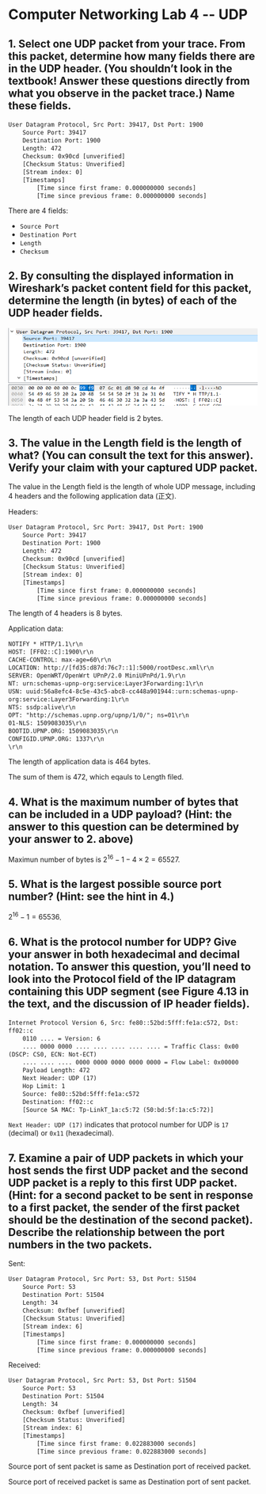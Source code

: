 # Computer Networking Lab 4 -- UDP

## 1. Select one UDP packet from your trace. From this packet, determine how many fields there are in the UDP header. (You shouldn’t look in the textbook! Answer these questions directly from what you observe in the packet trace.) Name these fields.

```udp
User Datagram Protocol, Src Port: 39417, Dst Port: 1900
    Source Port: 39417
    Destination Port: 1900
    Length: 472
    Checksum: 0x90cd [unverified]
    [Checksum Status: Unverified]
    [Stream index: 0]
    [Timestamps]
        [Time since first frame: 0.000000000 seconds]
        [Time since previous frame: 0.000000000 seconds]
```

There are 4 fields:

- `Source Port`
- `Destination Port`
- `Length`
- `Checksum`

## 2. By consulting the displayed information in Wireshark’s packet content field for this packet, determine the length (in bytes) of each of the UDP header fields.

![](pics/pic2.png)

The length of each UDP header field is 2 bytes.

## 3. The value in the Length field is the length of what? (You can consult the text for this answer). Verify your claim with your captured UDP packet.

The value in the Length field is the length of whole UDP message, including 4 headers and the following application data (正文).

Headers:

```udp
User Datagram Protocol, Src Port: 39417, Dst Port: 1900
    Source Port: 39417
    Destination Port: 1900
    Length: 472
    Checksum: 0x90cd [unverified]
    [Checksum Status: Unverified]
    [Stream index: 0]
    [Timestamps]
        [Time since first frame: 0.000000000 seconds]
        [Time since previous frame: 0.000000000 seconds]
```

The length of 4 headers is 8 bytes.

Application data:

```udp
NOTIFY * HTTP/1.1\r\n
HOST: [FF02::C]:1900\r\n
CACHE-CONTROL: max-age=60\r\n
LOCATION: http://[fd35:d87d:76c7::1]:5000/rootDesc.xml\r\n
SERVER: OpenWRT/OpenWrt UPnP/2.0 MiniUPnPd/1.9\r\n
NT: urn:schemas-upnp-org:service:Layer3Forwarding:1\r\n
USN: uuid:56a8efc4-8c5e-43c5-abc8-cc448a901944::urn:schemas-upnp-org:service:Layer3Forwarding:1\r\n
NTS: ssdp:alive\r\n
OPT: "http://schemas.upnp.org/upnp/1/0/"; ns=01\r\n
01-NLS: 1509083035\r\n
BOOTID.UPNP.ORG: 1509083035\r\n
CONFIGID.UPNP.ORG: 1337\r\n
\r\n
```

The length of application data is 464 bytes.

The sum of them is 472, which eqauls to Length filed.

## 4. What is the maximum number of bytes that can be included in a UDP payload? (Hint: the answer to this question can be determined by your answer to 2. above)

Maximun number of bytes is $2^{16}-1-4 \times 2=65527$.

## 5. What is the largest possible source port number? (Hint: see the hint in 4.)

$2^{16}-1=65536$.

## 6. What is the protocol number for UDP? Give your answer in both hexadecimal and decimal notation. To answer this question, you’ll need to look into the Protocol field of the IP datagram containing this UDP segment (see Figure 4.13 in the text, and the discussion of IP header fields).

```udp
Internet Protocol Version 6, Src: fe80::52bd:5fff:fe1a:c572, Dst: ff02::c
    0110 .... = Version: 6
    .... 0000 0000 .... .... .... .... .... = Traffic Class: 0x00 (DSCP: CS0, ECN: Not-ECT)
    .... .... .... 0000 0000 0000 0000 0000 = Flow Label: 0x00000
    Payload Length: 472
    Next Header: UDP (17)
    Hop Limit: 1
    Source: fe80::52bd:5fff:fe1a:c572
    Destination: ff02::c
    [Source SA MAC: Tp-LinkT_1a:c5:72 (50:bd:5f:1a:c5:72)]
```

`Next Header: UDP (17)` indicates that protocol number for UDP is `17` (decimal) or `0x11` (hexadecimal).

## 7. Examine a pair of UDP packets in which your host sends the first UDP packet and the second UDP packet is a reply to this first UDP packet. (Hint: for a second packet to be sent in response to a first packet, the sender of the first packet should be the destination of the second packet). Describe the relationship between the port numbers in the two packets.

Sent:

```udp
User Datagram Protocol, Src Port: 53, Dst Port: 51504
    Source Port: 53
    Destination Port: 51504
    Length: 34
    Checksum: 0xfbef [unverified]
    [Checksum Status: Unverified]
    [Stream index: 6]
    [Timestamps]
        [Time since first frame: 0.000000000 seconds]
        [Time since previous frame: 0.000000000 seconds]
```

Received:

```udp
User Datagram Protocol, Src Port: 53, Dst Port: 51504
    Source Port: 53
    Destination Port: 51504
    Length: 34
    Checksum: 0xfbef [unverified]
    [Checksum Status: Unverified]
    [Stream index: 6]
    [Timestamps]
        [Time since first frame: 0.022883000 seconds]
        [Time since previous frame: 0.022883000 seconds]
```

Source port of sent packet is same as Destination port of received packet.

Source port of received packet is same as Destination port of sent packet.

